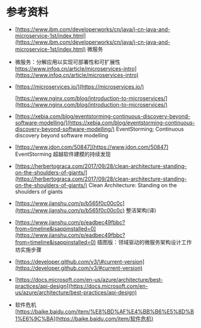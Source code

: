 # 参考资料

* [https://www.ibm.com/developerworks/cn/java/j-cn-java-and-microservice-1st/index.html](https://www.ibm.com/developerworks/cn/java/j-cn-java-and-microservice-1st/index.html) 微服务

* 微服务：分解应用以实现可部署性和可扩展性 https://www.infoq.cn/article/microservices-intro](https://www.infoq.cn/article/microservices-intro)

* [https://microservices.io/](https://microservices.io/)

  [https://www.nginx.com/blog/introduction-to-microservices/](https://www.nginx.com/blog/introduction-to-microservices/)

* [https://xebia.com/blog/eventstorming-continuous-discovery-beyond-software-modelling/](https://xebia.com/blog/eventstorming-continuous-discovery-beyond-software-modelling/) EventStorming; Continuous discovery beyond software modelling

* [https://www.jdon.com/50847](https://www.jdon.com/50847) EventStorming 超越软件建模的持续发现

* [https://herbertograca.com/2017/09/28/clean-architecture-standing-on-the-shoulders-of-giants/](https://herbertograca.com/2017/09/28/clean-architecture-standing-on-the-shoulders-of-giants/) Clean Architecture: Standing on the shoulders of giants

* [https://www.jianshu.com/p/b565f0c00c0c](https://www.jianshu.com/p/b565f0c00c0c) 整洁架构\(译\)

* [https://www.jianshu.com/p/eadbec49fbbc?from=timeline&isappinstalled=0](https://www.jianshu.com/p/eadbec49fbbc?from=timeline&isappinstalled=0) 插图版：领域驱动的微服务架构设计工作坊实施步骤

* [https://developer.github.com/v3/\#current-version](https://developer.github.com/v3/#current-version) 

* [https://docs.microsoft.com/en-us/azure/architecture/best-practices/api-design](https://docs.microsoft.com/en-us/azure/architecture/best-practices/api-design)

* 软件危机 [https://baike.baidu.com/item/%E8%BD%AF%E4%BB%B6%E5%8D%B1%E6%9C%BA](https://baike.baidu.com/item/软件危机)

  

